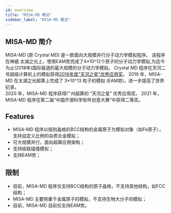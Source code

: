 ```yaml
---
id: overview
title: "MISA-MD 概览"
sidebar_label: "MISA-MD 概览"
---
```


## MISA-MD 简介

MISA-MD (原 Crystal MD) 是一款面向大规模并行分子动力学模拟程序。
该程序在神威·太湖之光上，使用EAM势完成了4\*10^12个原子的分子动力学模拟,为迄今为止(2018年)国际报道的最大规模的分子动力学模拟。
Crystal MD 程序在天河二号超级计算机上的模拟获得[2016年度"天河之星"优秀应用奖](http://www.nscc-gz.cn/newsdetail.html?7689)。
2019 年，MISA-MD 在太湖之光超算上完成了 3\*10^13 粒子的模拟 (EAM势)，进一步提高了世界纪录。  
2020 年，MISA-MD 程序获得广州超算的 “天河之星” 优秀应用奖。
2021 年，MISA-MD 程序在第二届“中国开源科学软件创意大赛”中获得二等奖。

## Features
- MISA-MD 程序以规则晶格的BCC结构的金属原子为模拟对象（如Fe原子），支持自定义比例的杂质合金模拟；
- 可大规模并行，面向超算应用架构；
- 支持级联碰撞模拟；
- 支持EAM势；

## 限制
 - 目前，MISA-MD 程序仅支持BCC结构的原子晶格，不支持其他结构，如FCC结构；
 - MISA-MD 主要侧重于金属原子的模拟，不支持生物大分子的模拟；
 - 目前，MISA-MD 目前仅支持EAM势。
